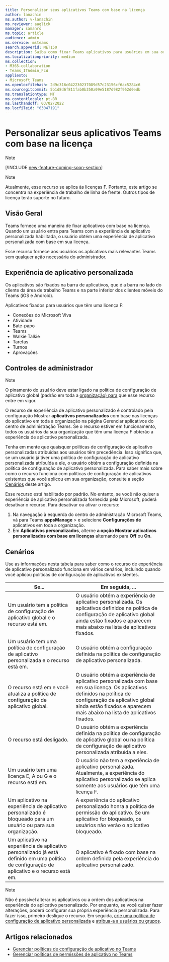 ```yaml
---
title: Personalizar seus aplicativos Teams com base na licença
author: lanachin
ms.author: v-lanachin
ms.reviewer: aaglick
manager: samanro
ms.topic: article
audience: admin
ms.service: msteams
search.appverid: MET150
description: Saiba como fixar Teams aplicativos para usuários em sua organização com base na licença.
ms.localizationpriority: medium
ms.collection:
- M365-collaboration
- Teams_ITAdmin_FLW
appliesto:
- Microsoft Teams
ms.openlocfilehash: 2d9c316c042230237089d57c23156cf6ac5284c6
ms.sourcegitcommit: 5b1d8d6f811fab0b350a09e5187d982f952d0edb
ms.translationtype: MT
ms.contentlocale: pt-BR
ms.lasthandoff: 03/02/2022
ms.locfileid: "63047191"
---
```

# <a name="tailor-your-teams-apps-based-on-license"></a>Personalizar seus aplicativos Teams com base na licença

> [!NOTE]
> [!INCLUDE [new-feature-coming-soon-section](includes/new-feature-coming-soon-section.md)]

> [!NOTE]
> Atualmente, esse recurso se aplica às licenças F. Portanto, este artigo se concentra na experiência de trabalho de linha de frente. Outros tipos de licença terão suporte no futuro.

## <a name="overview"></a>Visão Geral

Teams fornece uma maneira de fixar aplicativos com base na licença. Quando um usuário entra para Teams com a experiência de aplicativo personalizada habilitada, o usuário obtém uma experiência de aplicativo personalizada com base em sua licença.

Esse recurso fornece aos usuários os aplicativos mais relevantes Teams sem qualquer ação necessária do administrador.

## <a name="tailored-app-experience"></a>Experiência de aplicativo personalizada

Os aplicativos são fixados na barra de aplicativos, que é a barra no lado do cliente da área de trabalho Teams e na parte inferior dos clientes móveis do Teams (iOS e Android).

Aplicativos fixados para usuários que têm uma licença F:

- Conexões do Microsoft Viva
- Atividade
- Bate-papo
- Teams
- Walkie Talkie
- Tarefas
- Turnos
- Aprovações

## <a name="admin-controls"></a>Controles de administrador

> [!NOTE]
> O pinamento do usuário deve estar ligado na política de configuração de aplicativo global (padrão em toda a [organização) para](teams-app-setup-policies.md) que esse recurso entre em vigor.

O recurso de experiência de aplicativo personalizado é controlado pela configuração Mostrar **aplicativos personalizados** com base nas licenças do aplicativo em [](manage-apps.md#manage-org-wide-app-settings) toda a organização na página Gerenciar aplicativos do centro de administração Teams. Se o recurso estiver em funcionamento, todos os usuários da sua organização que têm uma licença F obterão a experiência de aplicativo personalizada.

Tenha em mente que quaisquer políticas de configuração de aplicativo personalizadas atribuídas aos usuários têm precedência. Isso significa que, se um usuário já tiver uma política de configuração de aplicativo personalizada atribuída a ele, o usuário obtém a configuração definida na política de configuração de aplicativo personalizada. Para saber mais sobre como o recurso funciona com políticas de configuração de aplicativos existentes que você aplicou em sua organização, consulte a seção [Cenários](#scenarios) deste artigo.

Esse recurso está habilitado por padrão. No entanto, se você não quiser a experiência de aplicativo personalizada fornecida pela Microsoft, poderá desativar o recurso. Para desativar ou ativar o recurso:

1. Na navegação à esquerda do centro de administração Microsoft Teams, vá para Teams **appsManage** >  e selecione **Configurações de** aplicativos em toda a organização.
2. Em **Aplicativos personalizados**, alterne **a opção Mostrar aplicativos personalizados com base em licenças** alternando para **Off** ou **On**.

## <a name="scenarios"></a>Cenários

Use as informações nesta tabela para saber como o recurso de experiência de aplicativo personalizado funciona em vários cenários, incluindo quando você aplicou políticas de configuração de aplicativos existentes.

|Se...  |Em seguida, ... |
|---------|---------|
|Um usuário tem a política de configuração de aplicativo global e o recurso está em.     | O usuário obtém a experiência de aplicativo personalizada. Os aplicativos definidos na política de configuração de aplicativo global ainda estão fixados e aparecem mais abaixo na lista de aplicativos fixados.      |
|Um usuário tem uma política de configuração de aplicativo personalizada e o recurso está em.    |O usuário obtém a configuração definida na política de configuração de aplicativo personalizada.          |
|O recurso está em e você atualiza a política de configuração de aplicativo global.     |O usuário obtém a experiência de aplicativo personalizada com base em sua licença. Os aplicativos definidos na política de configuração de aplicativo global ainda estão fixados e aparecem mais abaixo na lista de aplicativos fixados.          |
|O recurso está desligado.   | O usuário obtém a experiência definida na política de configuração de aplicativo global ou na política de configuração de aplicativo personalizada atribuída a eles.          |
|Um usuário tem uma licença E, A ou G e o recurso está em.   | O usuário não tem a experiência de aplicativo personalizada. Atualmente, a experiência do aplicativo personalizado se aplica somente aos usuários que têm uma licença F.        |
|Um aplicativo na experiência de aplicativo personalizado é bloqueado para um usuário ou para sua organização.      |A experiência do aplicativo personalizado honra a política de permissão do aplicativo. Se um aplicativo for bloqueado, os usuários não verão o aplicativo bloqueado.           |
|Um aplicativo na experiência de aplicativo personalizado já está definido em uma política de configuração de aplicativo e o recurso está em. |O aplicativo é fixado com base na ordem definida pela experiência do aplicativo personalizado.        |

> [!NOTE]
> Não é possível alterar os aplicativos ou a ordem dos aplicativos na experiência do aplicativo personalizado. Por enquanto, se você quiser fazer alterações, poderá configurar sua própria experiência personalizada. Para fazer isso, primeiro desligue o recurso. Em seguida, [crie uma política de configuração de aplicativo personalizada](teams-app-setup-policies.md) e [atribua-a a usuários ou grupos](assign-policies-users-and-groups.md).

## <a name="related-articles"></a>Artigos relacionados

- [Gerenciar políticas de configuração de aplicativo no Teams](teams-app-setup-policies.md)
- [Gerenciar políticas de permissões de aplicativo no Teams](teams-app-permission-policies.md)
